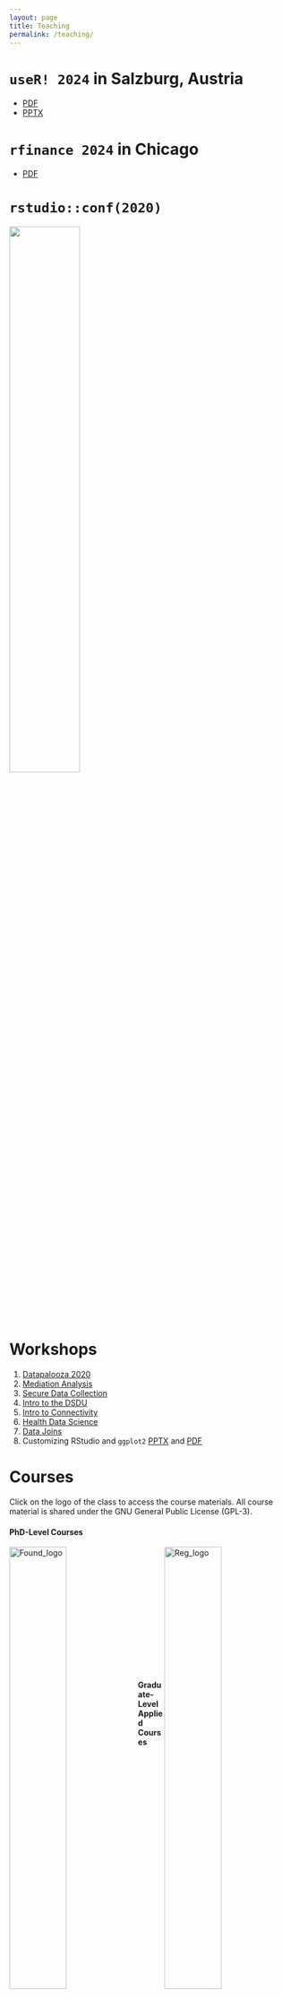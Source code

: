 ```yaml
---
layout: page
title: Teaching
permalink: /teaching/
---
```



# `useR! 2024` in Salzburg, Austria

* [PDF](https://tysonbarrett.com/assets/useR_2024/Barrett_userR_2024.pdf)
* [PPTX](https://tysonbarrett.com/assets/useR_2024/Barrett_userR_2024.pptx)

# `rfinance 2024` in Chicago

* [PDF](https://tysonbarrett.com/assets/r_finance_2024/Barrett_rfinance_nointro_2024.pdf)

# `rstudio::conf(2020)`

<a href="https://tysonbarrett.com/assets/rstudio_conf_2020/Barrett_rstudioconf_2020.pdf">
  <img src="https://tysonbarrett.com/assets/images/Barrett_rstudioconf.png" width="50%">
</a>


# Workshops

1. [Datapalooza 2020](https://tysonstanley.github.io/Workshops/Barrett_Datapalooza_2020.pdf)
2. [Mediation Analysis](https://tysonstanley.github.io/Workshops/MediationAnalysis.html)
3. [Secure Data Collection](https://tysonstanley.github.io/Workshops/2018WebConference.pdf)
4. [Intro to the DSDU](https://tysonstanley.github.io/Workshops/2018COMMDE_Retreat.pdf)
5. [Intro to Connectivity](https://tysonstanley.github.io/Workshops/connectivity_intro.pdf)
6. [Health Data Science](https://tysonstanley.github.io/healthdatascience/index.html)
7. [Data Joins](https://tysonstanley.github.io/data_joins_demonstration/Presentation.html)
8. Customizing RStudio and `ggplot2` [PPTX](https://tysonbarrett.com/useRs/Rusers_5-2018_Logan.pptx) and [PDF](https://tysonbarrett.com/useRs/Rusers_5-2018_Logan.pdf)

# Courses

Click on the logo of the class to access the course materials. All course material is shared under the GNU General Public License (GPL-3).


<!--
  Foundations and Regression Analysis
-->


#### PhD-Level Courses

<a href="{{ site.baseurl }}/teaching/foundations"><img src="{{ site.baseurl }}/assets/images/RDA1_logo.png" alt="Found_logo" width="45%" align="left"></a> &nbsp;&nbsp;&nbsp;&nbsp; <a href="{{ site.baseurl }}/teaching/regression"><img src="{{ site.baseurl }}/assets/images/RDA2_logo.png" alt="Reg_logo" width="45%" align="right"></a>



<!--
  Applied and R
-->
<br><br><br><br><br><br><br><br><br><br><br>
#### Graduate-Level Applied Courses

<a href="{{ site.baseurl }}/teaching/applied"><img src="{{ site.baseurl }}/assets/images/ASA_logo.png" width="45%" align="left"></a> &nbsp;&nbsp;&nbsp;&nbsp; <a href="{{ site.baseurl }}/teaching/rcourse"><img src="{{ site.baseurl }}/assets/images/Rstats_logo.png" width="45%" align="right"></a>


<!--
  Research Methods


<br><br><br><br><br><br>

<h4>Undergraduate</h4>

<a href="{{ site.baseurl }}/teaching/psychmethods"><img src="{{ site.baseurl }}/assets/images/ResearchMethods_logo.png" alt="rm_logo" width="45%" align="left"></a>

-->